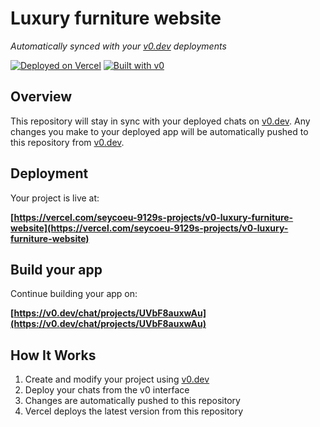 # Luxury furniture website

*Automatically synced with your [v0.dev](https://v0.dev) deployments*

[![Deployed on Vercel](https://img.shields.io/badge/Deployed%20on-Vercel-black?style=for-the-badge&logo=vercel)](https://vercel.com/seycoeu-9129s-projects/v0-luxury-furniture-website)
[![Built with v0](https://img.shields.io/badge/Built%20with-v0.dev-black?style=for-the-badge)](https://v0.dev/chat/projects/UVbF8auxwAu)

## Overview

This repository will stay in sync with your deployed chats on [v0.dev](https://v0.dev).
Any changes you make to your deployed app will be automatically pushed to this repository from [v0.dev](https://v0.dev).

## Deployment

Your project is live at:

**[https://vercel.com/seycoeu-9129s-projects/v0-luxury-furniture-website](https://vercel.com/seycoeu-9129s-projects/v0-luxury-furniture-website)**

## Build your app

Continue building your app on:

**[https://v0.dev/chat/projects/UVbF8auxwAu](https://v0.dev/chat/projects/UVbF8auxwAu)**

## How It Works

1. Create and modify your project using [v0.dev](https://v0.dev)
2. Deploy your chats from the v0 interface
3. Changes are automatically pushed to this repository
4. Vercel deploys the latest version from this repository
